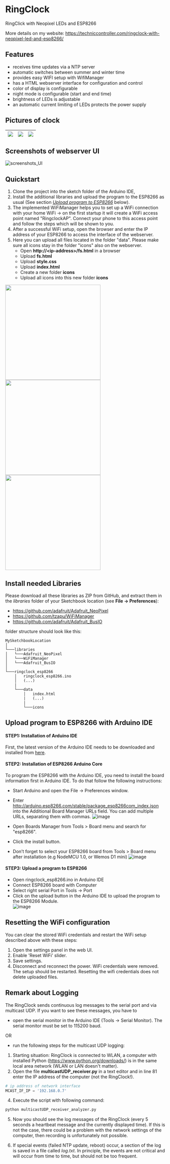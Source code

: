 # RingClock

RingClick with Neopixel LEDs and ESP8266

More details on my website: https://techniccontroller.com/ringclock-with-neopixel-led-and-esp8266/


## Features
- receives time updates via a NTP server
- automatic switches between summer and winter time
- provides easy WIFI setup with WifiManager
- has a HTML webserver interface for configuration and control
- color of display is configurable
- night mode is configurable (start and end time)
- brightness of LEDs is adjustable
- an automatic current limiting of LEDs protects the power supply

## Pictures of clock

| ![](https://techniccontroller.com/wp-content/uploads/ringclock_6-1024x1024.webp) | ![](https://techniccontroller.com/wp-content/uploads/ringclock_5-1024x1024.webp) | ![](https://techniccontroller.com/wp-content/uploads/ringclock_1-1024x1024.webp) |
|-|-|-|

## Screenshots of webserver UI
![screenshots_UI](https://techniccontroller.com/wp-content/uploads/Bildschirmfoto_3-3-2024_213920_ringclock.local_-jpeg.webp)

## Quickstart

1. Clone the project into the sketch folder of the Arduino IDE, 
2. Install the additional libraries and upload the program to the ESP8266 as usual (See section [*Upload program to ESP8266*](https://github.com/techniccontroller/ringclock_esp8266/blob/main/README.md#upload-program-to-esp8266-with-arduino-ide) below). 
3. The implemented WiFiManager helps you to set up a WiFi connection with your home WiFi -> on the first startup it will create a WiFi access point named "RingclockAP". Connect your phone to this access point and follow the steps which will be shown to you. 
4. After a successful WiFi setup, open the browser and enter the IP address of your ESP8266 to access the interface of the webserver. 
5. Here you can upload all files located in the folder "data". Please make sure all icons stay in the folder "icons" also on the webserver.
    - Open **http://\<ip-address\>/fs.html** in a browser
    - Upload **fs.html**
    - Upload **style.css**
    - Upload **index.html**
    - Create a new folder **icons**
    - Upload all icons into this new folder **icons**


<img src="https://techniccontroller.com/wp-content/uploads/filemanager1-1-1.png" height="300px" /> <img src="https://techniccontroller.com/wp-content/uploads/filemanager2-1-1.png" height="300px" /> <img src="https://techniccontroller.com/wp-content/uploads/filemanager3-1-1.png" height="300px" />

## Install needed Libraries

Please download all these libraries as ZIP from GitHub, and extract them in the *libraries* folder of your Sketchbook location (see **File -> Preferences**):

- https://github.com/adafruit/Adafruit_NeoPixel
- https://github.com/tzapu/WiFiManager
- https://github.com/adafruit/Adafruit_BusIO

folder structure should look like this:

```
MySketchbookLocation 
│
└───libraries
│   └───Adafruit_NeoPixel
│   └───WiFiManager
│   └───Adafruit_BusIO
│   
└───ringclock_esp8266
    │   ringclock_esp8266.ino
    │   (...)
    |
    └───data
        │   index.html
        |   (...)
        |
        └───icons 
```


## Upload program to ESP8266 with Arduino IDE

#### STEP1: Installation of Arduino IDE
First, the latest version of the Arduino IDE needs to be downloaded and installed from [here](https://www.arduino.cc/en/software).

#### STEP2: Installation of ESP8266 Arduino Core
To program the ESP8266 with the Arduino IDE, you need to install the board information first in Arduino IDE. To do that follow the following instructions:

- Start Arduino and open the File -> Preferences window.

- Enter http://arduino.esp8266.com/stable/package_esp8266com_index.json into the Additional Board Manager URLs field. You can add multiple URLs, separating them with commas.
![image](https://user-images.githubusercontent.com/36072504/169649790-1b85660e-8c7d-4dfe-a63a-5dfd9862a5de.png)

- Open Boards Manager from Tools > Board menu and search for "esp8266".

- Click the install button.

- Don’t forget to select your ESP8266 board from Tools > Board menu after installation (e.g NodeMCU 1.0, or Wemos D1 mini)
![image](https://user-images.githubusercontent.com/36072504/169649801-898c4819-9145-45c5-b65b-52f2689ab646.png)

#### STEP3: Upload a program to ESP8266

- Open ringclock_esp8266.ino in Arduino IDE
- Connect ESP8266 board with Computer
- Select right serial Port in Tools -> Port
- Click on the upload button in the Arduino IDE to upload the program to the ESP8266 Module.     
![image](https://user-images.githubusercontent.com/36072504/169649810-1fda75c2-5f4d-4d71-98fe-30985d82f7f5.png)


## Resetting the WiFi configuration

You can clear the stored WiFi credentials and restart the WiFi setup described above with these steps:
1. Open the settings panel in the web UI.
2. Enable 'Reset WiFi' slider.
3. Save settings.
4. Disconnect and reconnect the power. WiFi credentials were removed. The setup should be restarted.
Resetting the wifi credentials does not delete uploaded files.

## Remark about Logging

The RingClock sends continuous log messages to the serial port and via multicast UDP. If you want to see these messages, you have to 

- open the serial monitor in the Arduino IDE (Tools -> Serial Monitor). The serial monitor must be set to 115200 baud.

OR

- run the following steps for the multicast UDP logging:

1. Starting situation: RingClock is connected to WLAN, a computer with installed Python (https://www.python.org/downloads/) is in the same local area network (WLAN or LAN doesn't matter).
3. Open the file **multicastUDP_receiver.py** in a text editor and in line 81 enter the IP address of the computer (not the RingClock!).
```python	
# ip address of network interface
MCAST_IF_IP = '192.168.0.7'
```
4. Execute the script with following command: 

```bash
python multicastUDP_receiver_analyzer.py
```

5. Now you should see the log messages of the RingClock (every 5 seconds a heartbeat message and the currently displayed time). 
If this is not the case, there could be a problem with the network settings of the computer, then recording is unfortunately not possible.

6. If special events (failed NTP update, reboot) occur, a section of the log is saved in a file called *log.txt*. 
In principle, the events are not critical and will occur from time to time, but should not be too frequent.
